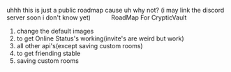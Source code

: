 uhhh this is just a public roadmap cause uh why not?
(i may link the discord server soon i don't know yet)
‎ ‎ ‎ ‎ ‎ ‎ ‎ ‎ ‎ ‎ ‎ RoadMap For CrypticVault
1. change the default images
2. to get Online Status's working(invite's are weird but work)
3. all other api's(except saving custom rooms)
4. to get friending stable 
5. saving custom rooms
